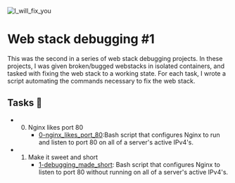 ![l_will_fix_you](https://user-images.githubusercontent.com/83041703/236158733-ab8e4f16-b718-48bc-88c2-8b79e22fc8f6.jpg)


# Web stack debugging #1

This was the second in a series of web stack debugging projects. In these projects, I was given broken/bugged webstacks in isolated containers, and tasked with fixing the web stack to a working state. For each task, I wrote a script automating the commands necessary to fix the web stack.


## Tasks 📃
- 0. Nginx likes port 80
     - [0-nginx_likes_port_80](https://github.com/richard-1257/alx-system_engineering-devops/blob/master/0x0E-web_stack_debugging_1/0-nginx_likes_port_80):Bash script that configures Nginx to run and listen to port 80 on all of a server's active IPv4's.
     
- 1. Make it sweet and short
     - [1-debugging_made_short](https://github.com/richard-1257/alx-system_engineering-devops/blob/master/0x0E-web_stack_debugging_1/1-debugging_made_short): Bash script that configures Nginx to listen to port 80 without running on all of a server's active IPv4's.

